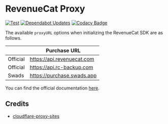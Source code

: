 # RevenueCat Proxy

[![Test](https://github.com/syntachiato/RevenueCat-Proxy/actions/workflows/test.yml/badge.svg?branch=main)](https://github.com/syntachiato/RevenueCat-Proxy/actions/workflows/test.yml)
[![Dependabot Updates](https://github.com/syntachiato/RevenueCat-Proxy/actions/workflows/dependabot/dependabot-updates/badge.svg?branch=main)](https://github.com/syntachiato/RevenueCat-Proxy/actions/workflows/dependabot/dependabot-updates)
[![Codacy Badge](https://app.codacy.com/project/badge/Grade/0b04c4200103434a8185b6353dbb011b)](https://app.codacy.com?utm_source=gh&utm_medium=referral&utm_content=&utm_campaign=Badge_grade)

The available `proxyURL` options when initializing the RevenueCat SDK are as follows.

|          | Purchase URL                 |
| -------- | ---------------------------- |
| Official | <https://api.revenuecat.com> |
| Official | <https://api.rc-backup.com>  |
| Swads    | <https://purchase.swads.app> |

You can find the official documentation [here](https://www.revenuecat.com/docs/getting-started/configuring-sdk#configuration-for-users-in-mainland-china).

## Credits

- [cloudflare-proxy-sites](https://github.com/seadfeng/cloudflare-proxy-sites)
